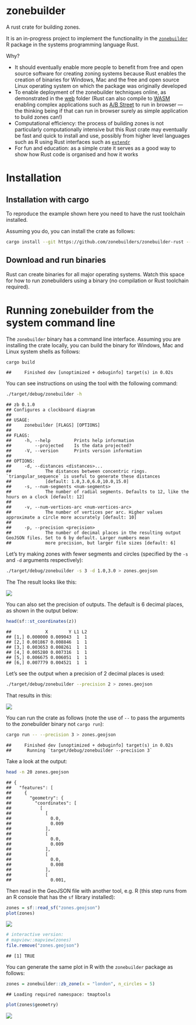 
# zonebuilder

A rust crate for building zones.

It is an in-progress project to implement the functionality in the
[`zonebuilder`](https://zonebuilders.github.io/zonebuilder/) R package
in the systems programming language Rust.

Why?

-   It should eventually enable more people to benefit from free and
    open source software for creating zoning systems because Rust
    enables the creation of binaries for Windows, Mac and the free and
    open source Linux operating system on which the package was
    originally developed
-   To enable deployment of the zonebuilder techniques online, as
    demonstrated in the [web](web) folder (Rust can also compile to
    [WASM](https://webassembly.org/) enabling complex applications such
    as [A/B Street](https://github.com/a-b-street/abstreet) to run in
    browser — the thinking being if that can run in browser surely as
    simple application to build zones can!)
-   Computational efficiency: the process of building zones is not
    particularly computationally intensive but this Rust crate may
    eventually be fast and quick to install and use, possibly from
    higher level languages such as R using Rust interfaces such as
    [`extendr`](https://github.com/extendr/extendr)
-   For fun and education: as a simple crate it serves as a good way to
    show how Rust code is organised and how it works

# Installation

## Installation with cargo

To reproduce the example shown here you need to have the rust toolchain
installed.

Assuming you do, you can install the crate as follows:

``` bash
cargo install --git https://github.com/zonebuilders/zonebuilder-rust --branch main
```

## Download and run binaries

Rust can create binaries for all major operating systems. Watch this
space for how to run zonebuilders using a binary (no compilation or Rust
toolchain required).

# Running zonebuilder from the system command line

The `zonebuilder` binary has a command line interface. Assuming you are
installing the crate locally, you can build the binary for Windows, Mac
and Linux system shells as follows:

``` bash
cargo build
```

    ##     Finished dev [unoptimized + debuginfo] target(s) in 0.02s

You can see instructions on using the tool with the following command:

``` bash
./target/debug/zonebuilder -h
```

    ## zb 0.1.0
    ## Configures a clockboard diagram
    ## 
    ## USAGE:
    ##     zonebuilder [FLAGS] [OPTIONS]
    ## 
    ## FLAGS:
    ##     -h, --help         Prints help information
    ##         --projected    Is the data projected?
    ##     -V, --version      Prints version information
    ## 
    ## OPTIONS:
    ##     -d, --distances <distances>...
    ##             The distances between concentric rings. `triangular_sequence` is useful to generate these distances
    ##             [default: 1.0,3.0,6.0,10.0,15.0]
    ##     -s, --num-segments <num-segments>
    ##             The number of radial segments. Defaults to 12, like the hours on a clock [default: 12]
    ## 
    ##     -v, --num-vertices-arc <num-vertices-arc>
    ##             The number of vertices per arc. Higher values approximate a circle more accurately [default: 10]
    ## 
    ##     -p, --precision <precision>
    ##             The number of decimal places in the resulting output GeoJSON files. Set to 6 by default. Larger numbers mean
    ##             more precision, but larger file sizes [default: 6]

Let’s try making zones with fewer segments and circles (specified by the
`-s` and `-d` arguments respectively):

``` bash
./target/debug/zonebuilder -s 3 -d 1.0,3.0 > zones.geojson
```

The The result looks like this:

![](README_files/figure-gfm/unnamed-chunk-4-1.png)<!-- -->

You can also set the precision of outputs. The default is 6 decimal
places, as shown in the output below:

``` r
head(sf::st_coordinates(z))
```

    ##             X        Y L1 L2
    ## [1,] 0.000000 0.009043  1  1
    ## [2,] 0.001867 0.008846  1  1
    ## [3,] 0.003653 0.008261  1  1
    ## [4,] 0.005280 0.007316  1  1
    ## [5,] 0.006675 0.006051  1  1
    ## [6,] 0.007779 0.004521  1  1

Let’s see the output when a precision of 2 decimal places is used:

``` bash
./target/debug/zonebuilder --precision 2 > zones.geojson
```

That results in this:

![](README_files/figure-gfm/unnamed-chunk-7-1.png)<!-- -->

You can run the crate as follows (note the use of `--` to pass the
arguments to the zonebuilder binary not `cargo run`):

``` bash
cargo run -- --precision 3 > zones.geojson
```

    ##     Finished dev [unoptimized + debuginfo] target(s) in 0.02s
    ##      Running `target/debug/zonebuilder --precision 3`

Take a look at the output:

``` bash
head -n 20 zones.geojson
```

    ## {
    ##   "features": [
    ##     {
    ##       "geometry": {
    ##         "coordinates": [
    ##           [
    ##             [
    ##               0.0,
    ##               0.009
    ##             ],
    ##             [
    ##               0.0,
    ##               0.009
    ##             ],
    ##             [
    ##               0.0,
    ##               0.008
    ##             ],
    ##             [
    ##               0.001,

Then read in the GeoJSON file with another tool, e.g. R (this step runs
from an R console that has the `sf` library installed):

``` r
zones = sf::read_sf("zones.geojson")
plot(zones)
```

![](README_files/figure-gfm/circle-1.png)<!-- -->

``` r
# interactive version:
# mapview::mapview(zones)
file.remove("zones.geojson")
```

    ## [1] TRUE

You can generate the same plot in R with the `zonebuilder` package as
follows:

``` r
zones = zonebuilder::zb_zone(x = "london", n_circles = 5)
```

    ## Loading required namespace: tmaptools

``` r
plot(zones$geometry)
```

![](README_files/figure-gfm/rversion-1.png)<!-- -->

<!-- ## Tidy up -->
<!--
The crate template was made with the following command:

```bash
cargo new --lib zonebuilder
```

```bash
mv -v zonebuilder/* .               
# renamed 'zonebuilder/Cargo.toml' -> './Cargo.toml'
# renamed 'zonebuilder/src' -> './src'
```

Edit the .rs files in src folder.

Then run:

```bash
cargo test
```

-->
